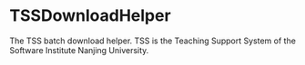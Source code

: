 TSSDownloadHelper
=================

The TSS batch download helper. TSS is the Teaching Support System of the Software Institute Nanjing University.
